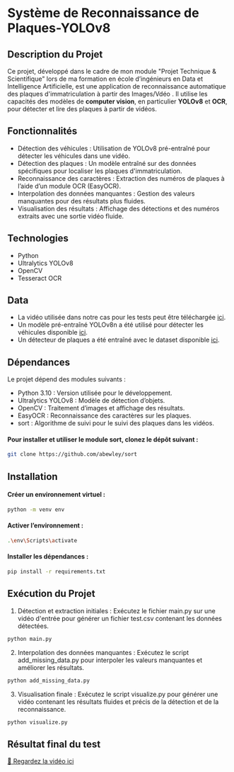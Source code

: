 # Système de Reconnaissance de Plaques-YOLOv8

## Description du Projet

Ce projet, développé dans le cadre de mon module "Projet Technique & Scientifique" lors de ma formation en école d’ingénieurs en Data et Intelligence Artificielle, est une application de reconnaissance automatique des plaques d'immatriculation à partir des Images/Vdéo . Il utilise les capacités des modèles de **computer vision**, en particulier **YOLOv8** et **OCR**, pour détecter et lire des plaques à partir de vidéos.

## Fonctionnalités

- Détection des véhicules : Utilisation de YOLOv8 pré-entraîné pour détecter les véhicules dans une vidéo.
- Détection des plaques : Un modèle entraîné sur des données spécifiques pour localiser les plaques d'immatriculation.
- Reconnaissance des caractères : Extraction des numéros de plaques à l’aide d’un module OCR (EasyOCR).
- Interpolation des données manquantes : Gestion des valeurs manquantes pour des résultats plus fluides.
- Visualisation des résultats : Affichage des détections et des numéros extraits avec une sortie vidéo fluide.

## Technologies
- Python
- Ultralytics YOLOv8
- OpenCV
- Tesseract OCR

## Data 

- La vidéo utilisée dans notre cas pour les tests peut être téléchargée [ici](https://drive.google.com/file/d/1JbwLyqpFCXmftaJY1oap8Sa6KfjoWJta/view).
- Un modèle pré-entraîné YOLOv8n a été utilisé pour détecter les véhicules disponible [ici](https://drive.google.com/file/d/1Zmf5ynaTFhmln2z7Qvv-tgjkWQYQ9Zdw/view).
- Un détecteur de plaques a été entraîné avec le dataset disponible [ici](https://universe.roboflow.com/roboflow-universe-projects/license-plate-recognition-rxg4e/dataset/4).

## Dépendances

Le projet dépend des modules suivants :

- Python 3.10 : Version utilisée pour le développement.
- Ultralytics YOLOv8 : Modèle de détection d’objets.
- OpenCV : Traitement d’images et affichage des résultats.
- EasyOCR : Reconnaissance des caractères sur les plaques.
- sort : Algorithme de suivi pour le suivi des plaques dans les vidéos.

#### Pour installer et utiliser le module sort, clonez le dépôt suivant :

```bash
git clone https://github.com/abewley/sort
```

## Installation

#### Créer un environnement virtuel :

```bash
python -m venv env
```

#### Activer l’environnement :

```bash
.\env\Scripts\activate
```

#### Installer les dépendances :

```bash
pip install -r requirements.txt
```

## Exécution du Projet

1. Détection et extraction initiales : Exécutez le fichier main.py sur une vidéo d'entrée pour générer un fichier test.csv contenant les données détectées.
   
```bash
python main.py
```

2. Interpolation des données manquantes : Exécutez le script add_missing_data.py pour interpoler les valeurs manquantes et améliorer les résultats.

```bash
python add_missing_data.py
```

3. Visualisation finale : Exécutez le script visualize.py pour générer une vidéo contenant les résultats fluides et précis de la détection et de la reconnaissance.
   
```bash
python visualize.py
```

## Résultat final du test 

[🎥 Regardez la vidéo ici](./https://drive.google.com/file/d/17xrx6mQ1JLJtnywrWrwzypNUjXs7VqxV/view?usp=sharing)










  

